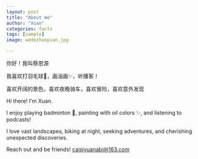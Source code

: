 ```yaml
---
layout: post
title: "About me"
author: "Xuan"
categories: facts
tags: [sample]
image: wodezhaopian.jpg

---
```


你好！我叫蔡思源

我喜欢打羽毛球🏸️，画油画✨，听播客！

喜欢开阔的景色，喜欢夜晚骑车，喜欢冒险，喜欢意外发现


Hi there! I'm Xuan. 

I enjoy playing badminton 🏸️, painting with oil colors ✨, and listening to podcasts! 

I love vast landscapes, biking at night, seeking adventures, and cherishing unexpected discoveries.

Reach out and be friends!  caisiyuanabi@163.com
